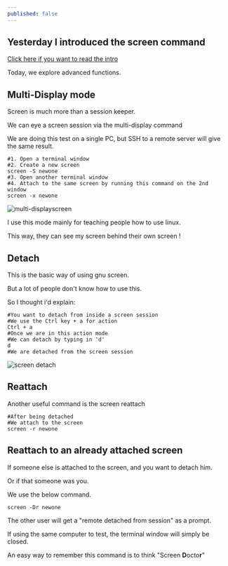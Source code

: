 ```yaml
---
published: false
---
```

## Yesterday I introduced the screen command

[Click here if you want to read the intro](https://blog.codarren.com/Day19-The_screen_command_on_GNU-Linux/)

Today, we explore advanced functions.

## Multi-Display mode
Screen is much more than a session keeper.

We can eye a screen session via the multi-display command

We are doing this test on a single PC, but SSH to a remote server will give the same result.
```
#1. Open a terminal window
#2. Create a new screen
screen -S newone
#3. Open another terminal window
#4. Attach to the same screen by running this command on the 2nd window
screen -x newone
```
![multi-displayscreen](https://github.com/codarrenvelvindron/codarrenvelvindron.github.io/raw/master/images/multi_display_screen.png)

I use this mode mainly for teaching people how to use linux.

This way, they can see my screen behind their own screen !

## Detach
This is the basic way of using gnu screen.

But a lot of people don't know how to use this.

So I thought i'd explain:

```
#You want to detach from inside a screen session
#We use the Ctrl key + a for action
Ctrl + a
#Once we are in this action mode
#We can detach by typing in 'd'
d
#We are detached from the screen session
```
![screen detach](https://github.com/codarrenvelvindron/codarrenvelvindron.github.io/raw/master/images/detach_from_screen.png)

## Reattach
Another useful command is the screen reattach
```
#After being detached
#We attach to the screen
screen -r newone
```

## Reattach to an already attached screen
If someone else is attached to the screen, and you want to detach him.

Or if that someone was you.

We use the below command.

```
screen -Dr newone
```
The other user will get a "remote detached from session" as a prompt.

If using the same computer to test, the terminal window will simply be closed.

An easy way to remember this command is to think "Screen **D**octo**r**"
